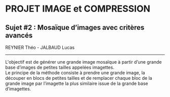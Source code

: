 # PROJET IMAGE et COMPRESSION

## Sujet #2 : Mosaïque d’images avec critères avancés

REYNIER Théo - JALBAUD Lucas

---

L'objectif est de générer une grande image mosaïque à partir d’une grande base d’images de petites tailles appelées imagettes. \
Le principe de la méthode consiste à prendre une grande image, la découper en blocs de petites tailles et de remplacer chaque bloc de la grande image par l’imagette la plus similaire issue de la grande base d’imagettes.
